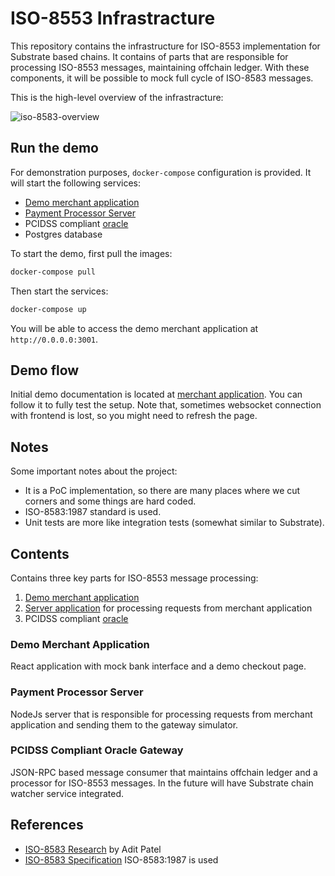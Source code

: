 # ISO-8553 Infrastracture

This repository contains the infrastructure for ISO-8553 implementation for Substrate based chains. It contains of parts that are responsible for processing ISO-8553 messages, maintaining offchain ledger. With these components, it will be possible to mock full cycle of ISO-8583 messages.

This is the high-level overview of the infrastracture:

![iso-8583-overview](https://github.com/subclone/payment-processor/assets/88332432/01c97bed-2ec8-4041-9702-cf079477e9be)

## Run the demo

For demonstration purposes, `docker-compose` configuration is provided. It will start the following services:

- [Demo merchant application](./interface/README.md)
- [Payment Processor Server](./payment-processor/README.md)
- PCIDSS compliant [oracle](./pcidss/README.md)
- Postgres database

To start the demo, first pull the images:

```bash
docker-compose pull
```

Then start the services:

```bash
docker-compose up
```

You will be able to access the demo merchant application at `http://0.0.0.0:3001`.

## Demo flow

Initial demo documentation is located at [merchant application](./interface/README.md). You can follow it to fully test the setup. Note that, sometimes websocket connection with frontend is lost, so you might need to refresh the page.

## Notes

Some important notes about the project:

- It is a PoC implementation, so there are many places where we cut corners and some things are hard coded.
- ISO-8583:1987 standard is used.
- Unit tests are more like integration tests (somewhat similar to Substrate).

## Contents

Contains three key parts for ISO-8553 message processing:

1. [Demo merchant application](./interface/README.md)
2. [Server application](./payment-processor/README.md) for processing requests from merchant application
3. PCIDSS compliant [oracle](./pcidss/README.md)

### Demo Merchant Application

React application with mock bank interface and a demo checkout page.

### Payment Processor Server

NodeJs server that is responsible for processing requests from merchant application and sending them to the gateway simulator.

### PCIDSS Compliant Oracle Gateway

JSON-RPC based message consumer that maintains offchain ledger and a processor for ISO-8553 messages. In the future will have Substrate chain watcher service integrated.

## References

- [ISO-8583 Research](https://github.com/adit313/ISO8583-Blockchain-Integration-Plan) by Adit Patel
- [ISO-8583 Specification](https://www.iso.org/standard/15870.html) ISO-8583:1987 is used
